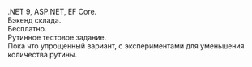 ﻿.NET 9, ASP.NET, EF Core.\
Бэкенд склада.\
Бесплатно.\
Рутинное тестовое задание.\
Пока что упрощенный вариант, с экспериментами для уменьшения количества рутины.